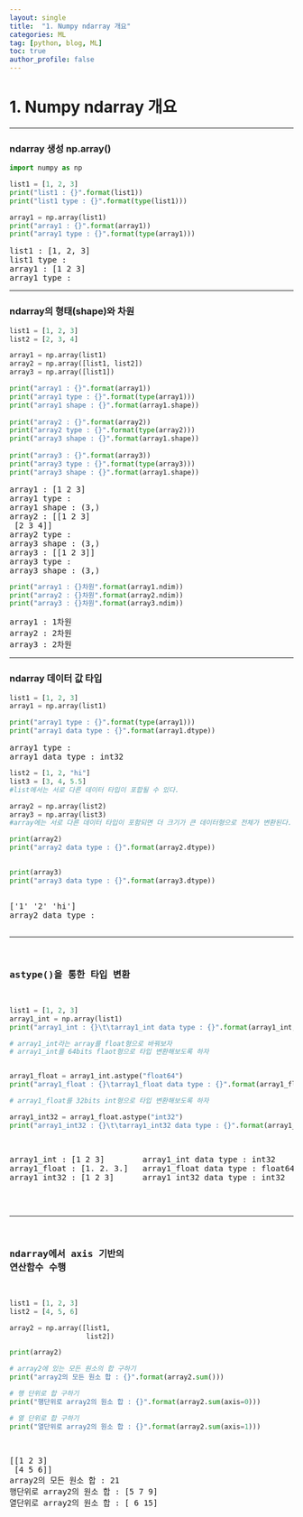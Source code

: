 ```yaml
---
layout: single
title:  "1. Numpy ndarray 개요"
categories: ML
tag: [python, blog, ML]
toc: true
author_profile: false
---
```


<head>
  <style>
    table.dataframe {
      white-space: normal;
      width: 100%;
      height: 240px;
      display: block;
      overflow: auto;
      font-family: Arial, sans-serif;
      font-size: 0.9rem;
      line-height: 20px;
      text-align: center;
      border: 0px !important;
    }

    table.dataframe th {
      text-align: center;
      font-weight: bold;
      padding: 8px;
    }

    table.dataframe td {
      text-align: center;
      padding: 8px;
    }

    table.dataframe tr:hover {
      background: #b8d1f3; 
    }

    .output_prompt {
      overflow: auto;
      font-size: 0.9rem;
      line-height: 1.45;
      border-radius: 0.3rem;
      -webkit-overflow-scrolling: touch;
      padding: 0.8rem;
      margin-top: 0;
      margin-bottom: 15px;
      font: 1rem Consolas, "Liberation Mono", Menlo, Courier, monospace;
      color: $code-text-color;
      border: solid 1px $border-color;
      border-radius: 0.3rem;
      word-break: normal;
      white-space: pre;
    }

  .dataframe tbody tr th:only-of-type {
      vertical-align: middle;
  }

  .dataframe tbody tr th {
      vertical-align: top;
  }

  .dataframe thead th {
      text-align: center !important;
      padding: 8px;
  }

  .page__content p {
      margin: 0 0 0px !important;
  }

  .page__content p > strong {
    font-size: 0.8rem !important;
  }

  </style>
</head>


# 1. Numpy ndarray 개요


***


### ndarray 생성 np.array()



```python
import numpy as np
```


```python
list1 = [1, 2, 3]
print("list1 : {}".format(list1))
print("list1 type : {}".format(type(list1)))

array1 = np.array(list1)
print("array1 : {}".format(array1))
print("array1 type : {}".format(type(array1)))
```

<pre>
list1 : [1, 2, 3]
list1 type : <class 'list'>
array1 : [1 2 3]
array1 type : <class 'numpy.ndarray'>
</pre>
___


### ndarray의 형태(shape)와 차원



```python
list1 = [1, 2, 3]
list2 = [2, 3, 4]

array1 = np.array(list1)
array2 = np.array([list1, list2])
array3 = np.array([list1])

print("array1 : {}".format(array1))
print("array1 type : {}".format(type(array1)))
print("array1 shape : {}".format(array1.shape))
      
print("array2 : {}".format(array2))
print("array2 type : {}".format(type(array2)))
print("array3 shape : {}".format(array1.shape))
      
print("array3 : {}".format(array3))
print("array3 type : {}".format(type(array3)))
print("array3 shape : {}".format(array1.shape))

```

<pre>
array1 : [1 2 3]
array1 type : <class 'numpy.ndarray'>
array1 shape : (3,)
array2 : [[1 2 3]
 [2 3 4]]
array2 type : <class 'numpy.ndarray'>
array3 shape : (3,)
array3 : [[1 2 3]]
array3 type : <class 'numpy.ndarray'>
array3 shape : (3,)
</pre>

```python
print("array1 : {}차원".format(array1.ndim))
print("array2 : {}차원".format(array2.ndim))
print("array3 : {}차원".format(array3.ndim))
```

<pre>
array1 : 1차원
array2 : 2차원
array3 : 2차원
</pre>
___


### ndarray 데이터 값 타입



```python
list1 = [1, 2, 3]
array1 = np.array(list1)

print("array1 type : {}".format(type(array1)))
print("array1 data type : {}".format(array1.dtype))
```

<pre>
array1 type : <class 'numpy.ndarray'>
array1 data type : int32
</pre>

```python
list2 = [1, 2, "hi"]
list3 = [3, 4, 5.5]
#list에서는 서로 다른 데이터 타입이 포합될 수 있다.

array2 = np.array(list2)
array3 = np.array(list3)
#array에는 서로 다른 데이터 타입이 포함되면 더 크기가 큰 데이터형으로 전체가 변환된다.

print(array2)
print("array2 data type : {}".format(array2.dtype))

      
print(array3)
print("array3 data type : {}".format(array3.dtype))
      
```

<pre>
['1' '2' 'hi']
array2 data type : <U11
[3.  4.  5.5]
array3 data type : float64
</pre>
---


### astype()을 통한 타입 변환



```python
list1 = [1, 2, 3]
array1_int = np.array(list1)
print("array1_int : {}\t\tarray1_int data type : {}".format(array1_int, array1_int.dtype))

# array1_int라는 array를 float형으로 바꿔보자
# array1_int를 64bits flaot형으로 타입 변환해보도록 하자


array1_float = array1_int.astype("float64")
print("array1_float : {}\tarray1_float data type : {}".format(array1_float, array1_float.dtype))

# array1_float를 32bits int형으로 타입 변환해보도록 하자

array1_int32 = array1_float.astype("int32")
print("array1_int32 : {}\t\tarray1_int32 data type : {}".format(array1_int32, array1_int32.dtype))
```

<pre>
array1_int : [1 2 3]		array1_int data type : int32
array1_float : [1. 2. 3.]	array1_float data type : float64
array1_int32 : [1 2 3]		array1_int32 data type : int32
</pre>
___


### ndarray에서 axis 기반의 연산함수 수행



```python
list1 = [1, 2, 3]
list2 = [4, 5, 6]

array2 = np.array([list1, 
                   list2])

print(array2)

# array2에 있는 모든 원소의 합 구하기
print("array2의 모든 원소 합 : {}".format(array2.sum()))

# 행 단위로 합 구하기
print("행단위로 array2의 원소 합 : {}".format(array2.sum(axis=0)))

# 열 단위로 합 구하기
print("열단위로 array2의 원소 합 : {}".format(array2.sum(axis=1)))

```

<pre>
[[1 2 3]
 [4 5 6]]
array2의 모든 원소 합 : 21
행단위로 array2의 원소 합 : [5 7 9]
열단위로 array2의 원소 합 : [ 6 15]
</pre>

```python
```
